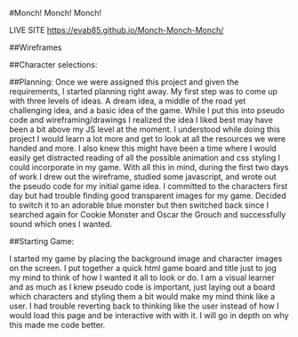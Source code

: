 #Monch! Monch! Monch!

LIVE SITE <https://evab85.github.io/Monch-Monch-Monch/>

##Wireframes

<insert images of wireframes>

##Character selections:
<insert images and background img>



##Planning:
Once we were assigned this project and given the requirements, I started planning right away. My first step was to come up with three levels of ideas. A dream idea, a middle of the road yet challenging idea, and a basic idea of the game. While I put this into pseudo code and wireframing/drawings I realized the idea I liked best may have been a bit above my JS level at the moment. I understood while doing this project I would learn a lot more and get to look at all the resources we were handed and more. I also knew this might have been a time where I would easily get distracted reading of all the possible animation and css styling I could incorporate in my game. With all this in mind, during the first two days of work I drew out the wireframe, studied some javascript, and wrote out the pseudo code for my initial game idea. I committed to the characters first day but had trouble finding good transparent images for my game. Decided to switch it to an adorable blue monster but then switched back since I searched again for Cookie Monster and Oscar the Grouch and successfully sound which ones I wanted.



##Starting Game:

I started my game by placing the background image and character images on the screen. I put together a quick html game board and title just to jog my mind to think of how I wanted it all to look or do. I am a visual learner and as much as I knew pseudo code is important, just laying out a board which characters and styling them a bit would make my mind think like a user. I had trouble reverting back to thinking like the user instead of how I would load this page and be interactive with with it. I will go in depth on why this made me code better.
